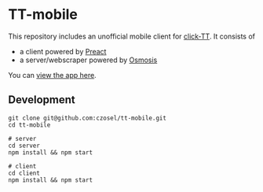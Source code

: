 # TT-mobile

This repository includes an unofficial mobile client for [click-TT](http://click-tt.ch/). It consists of

* a client powered by [Preact](preactjs.com)
* a server/webscraper powered by [Osmosis](https://github.com/rchipka/node-osmosis)

You can [view the app here](https://tt.zosel.ch).

## Development

```shell
git clone git@github.com:czosel/tt-mobile.git
cd tt-mobile

# server
cd server
npm install && npm start

# client
cd client
npm install && npm start
```
